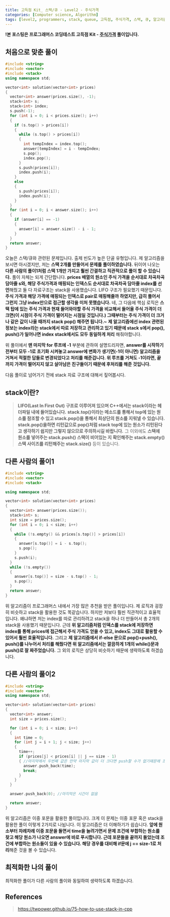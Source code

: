 ```yaml
---
title: 고득점 Kit_ 스택/큐 - Level2 - 주식가격
categories: [Computer science, Algorithm]
tags: [level2, programmers, stack, queue, 고득점, 주식가격, 스택, 큐, 알고리즘, 코딩 테스트, 프로그래머스]
---
```


**!본 포스팅은 프로그래머스 코딩테스트 고득점 Kit - [주식가격](https://programmers.co.kr/learn/courses/30/lessons/42584) 풀이입니다.**

## 처음으로 맞춘 풀이
``` cpp
#include <string>
#include <vector>
#include <stack>
using namespace std;

vector<int> solution(vector<int> prices)
{
  vector<int> answer(prices.size(), -1);
  stack<int> s;
  stack<int> index;
  s.push(-1);
  for (int i = 0; i < prices.size(); i++)
  {
    if (s.top() > prices[i])
    {
      while (s.top() > prices[i])
      {
        int tempIndex = index.top();
        answer[tempIndex] = i - tempIndex;
        s.pop();
        index.pop();
      }
      s.push(prices[i]);
      index.push(i);
    }
    else
    {
      s.push(prices[i]);
      index.push(i);
    }
  }
  for (int i = 0; i < answer.size(); i++)
  {
    if (answer[i] == -1)
    {
      answer[i] = answer.size() - i - 1;
    }
  }
  return answer;
}
```
오늘은 스택/큐와 관련된 문제입니다. 출제 빈도가 높은 단골 유형입니다.
제 알고리즘을 보시면 아시겠지만, 저는 **스택 2개를 만들어서 문제를 풀이하였습니다.** 뒤이어 나오는 **다른 사람의 풀이1처럼 스택 1개만 가지고 훨씬 간결하고 직관적으로 풀이 할 수 있습니다.**
풀이 자체는 되게 간단합니다. **prices 배열의 원소인 주식 가격을 순서대로 차곡차곡 담아줄 s와, 해당 주식가격과 매핑되는 인덱스도 순서대로 차곡차곡 담아줄 index를 선언**해줬고 둘 다 자료구조는 stack을 사용했습니다. LIFO 구조가 필요했기 때문입니다. 
**주식 가격과 해당 가격에 매핑되는 인덱스로 pair로 매핑해줄까 하였지만, 급히 풀어서 그런지 그냥 index만으로 접근할 생각을 미처 못했습니다.**
네, 그 다음에 핵심 로직은 **스택 탑에 있는 주식 가격과 현재 들어와야할 주식 가격을 비교해서 들어올 주식 가격이 더 크면(이 시점이 주식 가격이 떨어지는 시점일 것입니다.) 그때부터는 주식 가격이 더 크거나 같은 값이 나올 때까지 stack pop() 해주면 됩니다.~**
**제 알고리즘에선 index 관련된 정보는 index라는 stack에서 따로 저장하고 관리하고 있기 때문에 stack s에서 pop(), push()가 일어나면 index stack에서도 모두 동일하게 처리** 해줘야합니다.

위 풀이에서 **맨 마지막 for 루프에 -1** 부분에 관하여 설명드리자면, **answer를 시작하기 전부터 모두 -1로 초기화 시켜놓고 answer에 변화가 생기면(-1이 아니면) 알고리즘을 거쳐서 적절한 답들로 변경되었다고 처리를 해준겁니다. 위 루프를 거쳐도 -1이라면, 끝까지 가격이 떨어지지 않고 살아남은 친구들이기 때문에 후처리를 해준 것입니다.**

다음 풀이로 넘어가기 전에 stack 자료 구조에 대해서 짚어봅시다.

## stack이란?
> **LIFO(Last In First Out) 구조로 이루어져 있으며 C++에서는 stack이라는 헤더파일 내에 들어있습니다.** 
**stack.top()이라는 메소드를 통해서 top에 있는 원소를 참조할 수 있고 stack.pop()을 통해서 최상단의 원소를 지워낼 수 있습니다. stack.pop()을하면 리턴값으로 pop()처럼 stack top에 있는 원소가 리턴된다고 생각하기 쉽지만 그렇지 않으므로 주의하시길 바랍니다.**
그 이외에도 **스택에 원소를 넣어주는 stack.push()
스택이 비어있는 지 확인해주는 stack.empty()
스택 사이즈를 리턴해주는 stack.size()** 등이 있습니다.


## 다른 사람의 풀이1
``` cpp
#include <string>
#include <vector>
#include <stack>

using namespace std;

vector<int> solution(vector<int> prices)
{
  vector<int> answer(prices.size());
  stack<int> s;
  int size = prices.size();
  for (int i = 0; i < size; i++)
  {
    while (!s.empty() && prices[s.top()] > prices[i])
    {
      answer[s.top()] = i - s.top();
      s.pop();
    }
    s.push(i);
  }
  while (!s.empty())
  {
    answer[s.top()] = size - s.top() - 1;
    s.pop();
  }
  return answer;
}
```
위 알고리즘이 프로그래머스 내에서 가장 많은 추천을 받은 풀이입니다. 제 로직과 굉장히 비슷하고 stack을 활용한 것도 똑같습니다. 하지만 저보다 훨씬 직관적이고 효율적입니다. 왜냐하면 저는 index를 따로 관리하려고 stack을 하나 더 만들어서 총 2개의 stack을 사용했기 때문입니다.
근데 **위 알고리즘처럼 인덱스를 stack에 저장하면 index를 통해 prices에 접근해서 주식 가격도 얻을 수 있고, index도 그대로 활용할 수 있어서 훨씬 효율적입니다.**
그리고 **제 알고리즘에서 if-else 문으로 pop()+push(), push()를 나누어서 처리를 해줬다면 위 알고리즘에서는 깔끔하게 1개의 while()문과 push()로 잘 짜주었습니다.**
그 외의 로직은 상당히 비슷하기 때문에 생략하도록 하겠습니다.


## 다른 사람의 풀이2
``` cpp
#include <string>
#include <vector>
using namespace std;

vector<int> solution(vector<int> prices)
{
  vector<int> answer;
  int size = prices.size();

  for (int i = 0; i < size; i++)
  {
    int time = 0;
    for (int j = i + 1; j < size; j++)
    {
      time++;
      if (prices[j] < prices[i] || j == size - 1)
      { //마지막에서 두번째 값은 만약 마지막 값이 더 크다면 push할 수가 없기때문에 조건에 추가
        answer.push_back(time);
        break;
      }
    }
  }

  answer.push_back(0); //마지막은 시간이 없음

  return answer;
}
```
위 알고리즘은 이중 포문을 활용한 풀이입니다. 크게 이 문제는 이중 포문 혹은 stack을 활용한 풀이 이렇게 2가지로 나뉩니다. 이 알고리즘은 더 이해하기가 쉽습니다. **앞에 원소부터 차례차례 이중 포문을 돌면서 time을 늘려가면서 문제 조건에 부합하는 원소를 찾고 해당 원소가 나오면 answer에 바로 푸시합니다. 근데 포문들을 끝까지 돌았는데 조건에 부합하는 원소들이 있을 수 있습니다. 해당 경우를 대비해 if문에 j == size-1로 처리**해준 것을 볼 수 있습니다.

## 최적화한 나의 풀이
최적화한 풀이가 다른 사람의 풀이와 동일하여 생략하도록 하겠습니다.

## References
> https://twpower.github.io/75-how-to-use-stack-in-cpp